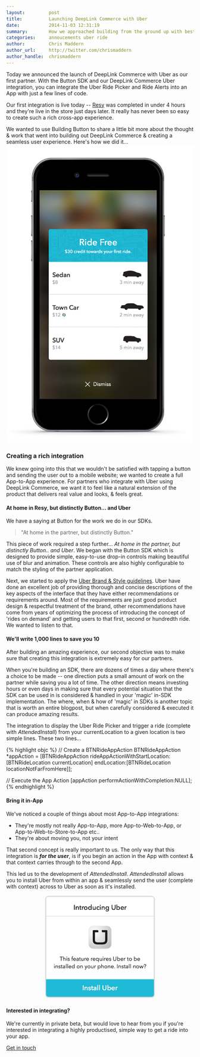 ```yaml
---
layout:         post
title:          Launching DeepLink Commerce with Uber
date:           2014-11-03 12:31:19
summary:        How we approached building from the ground up with best-practices in mind even when you're starting with a blank project & potentially only one contributor. 
categories:     annoucements uber ride
author:         Chris Maddern
author_url:     http://twitter.com/chrismaddern
author_handle:  chrismaddern
---
```


Today we announced the launch of DeepLink Commerce with Uber as our first partner. With the Button SDK and our DeepLink Commerce Uber integration, you can integrate the Uber Ride Picker and Ride Alerts into an App with just a few lines of code. 

Our first integration is live today -- <a href="https://itunes.apple.com/us/app/resy/id866163372?mt=8">Resy</a> was completed in under 4 hours and they're live in the store just days later. It really has never been so easy to create such a rich cross-app experience.

We wanted to use Building Button to share a little bit more about the thought & work that went into building out DeepLink Commerce & creating a seamless user experience. Here's how we did it...
<img src="/images/posts/uber-ride-picker-1.png" class="image-right" />


### Creating a rich integration

We knew going into this that we wouldn't be satisfied with tapping a button and sending the user out to a mobile website; we wanted to create a full App-to-App experience. For partners who integrate with Uber using DeepLink Commerce, we want it to feel like a natural extension of the product that delivers real value and looks, & feels great.

#### At home in Resy, but distinctly Button... and Uber

We have a saying at Button for the work we do in our SDKs.

<blockquote>
"At home in the partner, but distinctly Button."
</blockquote>

This piece of work required a step further... <em>At home in the partner, but distinctly Button.. and Uber</em>. We began with the Button SDK which is designed to provide simple, easy-to-use drop-in controls making beautiful use of blur and animation. These controls are also highly configurable to match the styling of the partner application.

Next, we started to apply the <a href="https://developer.uber.com/v1/design-guidelines/">Uber Brand & Style guidelines</a>. Uber have done an excellent job of providing thorough and concise descriptions of the key aspects of the interface that they have either recommendations or requirements around. Most of the requirements are just good product design & respectful treatment of the brand, other recommendations have come from years of optimizing the process of introducing the concept of 'rides on demand' and getting users to that first, second or hundredth ride. We wanted to listen to that.

#### We'll write 1,000 lines to save you 10

After building an amazing experience, our second objective was to make sure that creating this integration is extremely easy for our partners.

When you're building an SDK, there are dozens of times a day where there's a choice to be made -- one direction puts a small amount of work on the partner while saving you a lot of time. The other direction means investing hours or even days in making sure that every potential situation that the SDK can be used in is considered & handled in your 'magic' in-SDK implementation. The where, when & how of 'magic' in SDKs is another topic that is worth an entire blogpost, but when carefully considered & executed it can produce amazing results.

The integration to display the Uber Ride Picker and trigger a ride (complete with <em>AttendedInstall</em>) from your currentLocation to a given location is two simple lines. These two lines...

{% highlight objc %}
// Create a BTNRideAppAction
BTNRideAppAction *appAction = [BTNRideAppAction rideAppActionWithStartLocation:[BTNRideLocation currentLocation] 
                                                                   endLocation:[BTNRideLocation locationNotFarFromHere]];

// Execute the App Action
[appAction performActionWithCompletion:NULL];
{% endhighlight %}

#### Bring it in-App

We've noticed a couple of things about most App-to-App integrations:

- They're mostly not really App-to-App, more App-to-Web-to-App, or App-to-Web-to-Store-to-App etc..
- They're about moving you, not your intent

That second concept is really important to us. The only way that this integration is <b><em>for the user</em></b>, is if you begin an action in the App with context & that context carries through to the second App.

This led us to the development of <em>AttendedInstall</em>. <em>AttendedInstall</em> allows you to install Uber from within an app & seamlessly send the user (complete with context) across to Uber as soon as it's installed.

<center><img src="/images/posts/install.png" style="max-width:300px;"/></center>

#### Interested in integrating?

We're currently in private beta, but would love to hear from you if you're interested in integrating a highly productised, simple way to get a ride into your app.

<a href="mailto:info@usebutton.com">Get in touch</a>

